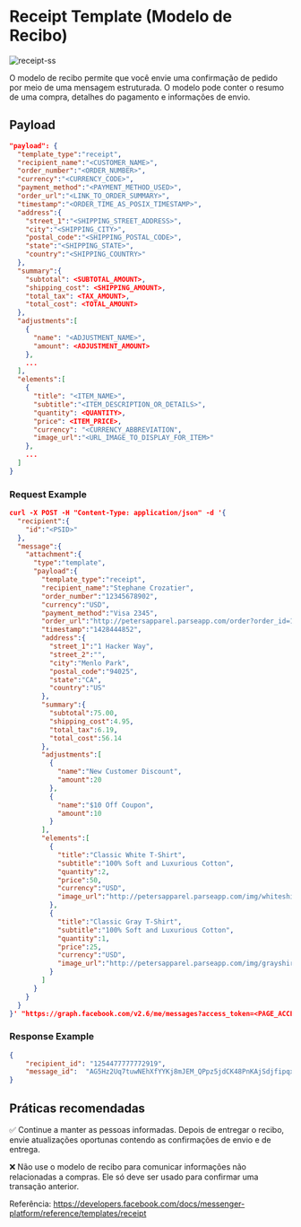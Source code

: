 # Receipt Template (Modelo de Recibo)


![receipt-ss](https://user-images.githubusercontent.com/75167930/180443621-e1eb1a2f-0cf4-4a4e-a5f7-a0dd772a29dc.png)


O modelo de recibo permite que você envie uma confirmação de pedido por meio de uma mensagem estruturada. O modelo pode conter o resumo de uma compra, detalhes do pagamento e informações de envio.

## Payload
```json
"payload": {
  "template_type":"receipt",
  "recipient_name":"<CUSTOMER_NAME>",
  "order_number":"<ORDER_NUMBER>",
  "currency":"<CURRENCY_CODE>",
  "payment_method":"<PAYMENT_METHOD_USED>",        
  "order_url":"<LINK_TO_ORDER_SUMMARY>",
  "timestamp":"<ORDER_TIME_AS_POSIX_TIMESTAMP>",         
  "address":{
    "street_1":"<SHIPPING_STREET_ADDRESS>",
    "city":"<SHIPPING_CITY>",
    "postal_code":"<SHIPPING_POSTAL_CODE>",
    "state":"<SHIPPING_STATE>",
    "country":"<SHIPPING_COUNTRY>"
  },
  "summary":{
    "subtotal": <SUBTOTAL_AMOUNT>,
    "shipping_cost": <SHIPPING_AMOUNT>,
    "total_tax": <TAX_AMOUNT>,
    "total_cost": <TOTAL_AMOUNT>
  },
  "adjustments":[
    {
      "name": "<ADJUSTMENT_NAME>",
      "amount": <ADJUSTMENT_AMOUNT>
    },
    ...
  ],
  "elements":[
    {
      "title": "<ITEM_NAME>",
      "subtitle":"<ITEM_DESCRIPTION_OR_DETAILS>",
      "quantity": <QUANTITY>,
      "price": <ITEM_PRICE>,
      "currency": "<CURRENCY_ABBREVIATION",
      "image_url":"<URL_IMAGE_TO_DISPLAY_FOR_ITEM>"
    },
    ...
  ]
}
```

### Request Example

```json
curl -X POST -H "Content-Type: application/json" -d '{
  "recipient":{
    "id":"<PSID>"
  },
  "message":{
    "attachment":{
      "type":"template",
      "payload":{
        "template_type":"receipt",
        "recipient_name":"Stephane Crozatier",
        "order_number":"12345678902",
        "currency":"USD",
        "payment_method":"Visa 2345",        
        "order_url":"http://petersapparel.parseapp.com/order?order_id=123456",
        "timestamp":"1428444852",         
        "address":{
          "street_1":"1 Hacker Way",
          "street_2":"",
          "city":"Menlo Park",
          "postal_code":"94025",
          "state":"CA",
          "country":"US"
        },
        "summary":{
          "subtotal":75.00,
          "shipping_cost":4.95,
          "total_tax":6.19,
          "total_cost":56.14
        },
        "adjustments":[
          {
            "name":"New Customer Discount",
            "amount":20
          },
          {
            "name":"$10 Off Coupon",
            "amount":10
          }
        ],
        "elements":[
          {
            "title":"Classic White T-Shirt",
            "subtitle":"100% Soft and Luxurious Cotton",
            "quantity":2,
            "price":50,
            "currency":"USD",
            "image_url":"http://petersapparel.parseapp.com/img/whiteshirt.png"
          },
          {
            "title":"Classic Gray T-Shirt",
            "subtitle":"100% Soft and Luxurious Cotton",
            "quantity":1,
            "price":25,
            "currency":"USD",
            "image_url":"http://petersapparel.parseapp.com/img/grayshirt.png"
          }
        ]
      }
    }
  }
}' "https://graph.facebook.com/v2.6/me/messages?access_token=<PAGE_ACCESS_TOKEN>"
```
### Response Example

```json
{  
	"recipient_id": "1254477777772919",
	"message_id":  "AG5Hz2Uq7tuwNEhXfYYKj8mJEM_QPpz5jdCK48PnKAjSdjfipqxqMvK8ma6AC8fplwlqLP_5cgXIbu7I3rBN0P"  
}
```

## Práticas recomendadas

✅ Continue a manter as pessoas informadas. Depois de entregar o recibo, envie atualizações oportunas contendo as confirmações de envio e de entrega.

❌ Não use o modelo de recibo para comunicar informações não relacionadas a compras. Ele só deve ser usado para confirmar uma transação anterior.

Referência: https://developers.facebook.com/docs/messenger-platform/reference/templates/receipt
